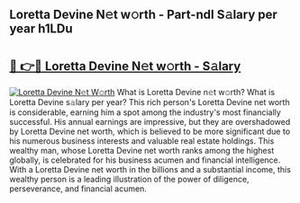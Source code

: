## Loretta Devine N𝚎t w𝚘rth - Part-ndI S𝚊lary per year h1LDu

# <h2><a href="http://gc0eaf.nevu.top/?p=Loretta+Devine">🔗 👉🔴 Loretta Devine N𝚎t w𝚘rth - S𝚊lary</a></h2>

[![Loretta Devine N𝚎t W𝚘rth](https://i.imgur.com/Oavwk0R.jpeg)](http://gc0eaf.nevu.top/?p=Loretta+Devine)
What is Loretta Devine n𝚎t w𝚘rth? What is Loretta Devine s𝚊lary per year?
This rich person's Loretta Devine net worth is considerable, earning him a spot among the industry's most financially successful. His annual earnings are impressive, but they are overshadowed by Loretta Devine net worth, which is believed to be more significant due to his numerous business interests and valuable real estate holdings. This wealthy man, whose Loretta Devine net worth ranks among the highest globally, is celebrated for his business acumen and financial intelligence. With a Loretta Devine net worth in the billions and a substantial income, this wealthy person is a leading illustration of the power of diligence, perseverance, and financial acumen.

